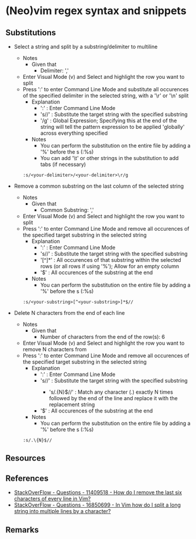 # (Neo)vim regex syntax and snippets

## Substitutions
- Select a string and split by a substring/delimiter to multiline
    - Notes
         - Given that
             + Delimiter: ','
    + Enter Visual Mode (v) and Select and highlight the row you want to split
    - Press ':' to enter Command Line Mode and substitute all occurences of the specified delimiter in the selected string, with a '\r' or '\n' split
        - Explanation
            + ':' : Enter Command Line Mode
            + 's/<target-string>/<substitute-substring>' : Substitute the target string with the specified substring
            + '/g' : Global Expression; Specifying this at the end of the string will tell the pattern expression to be applied 'globally' across everything specified
        - Notes
            + You can perform the substitution on the entire file by adding a '%' before the s (:%s)
            + You can add '\t' or other strings in the substitution to add tabs (if necessary)
        ```
        :s/<your-delimiter>/<your-delimiter>\r/g
        ```

- Remove a common substring on the last column of the selected string
    - Notes
         - Given that
             + Common Substring: ','
    + Enter Visual Mode (v) and Select and highlight the row you want to split
    - Press ':' to enter Command Line Mode and remove all occurences of the specified target substring in the selected string
        - Explanation
            + ':' : Enter Command Line Mode
            + 's/<target-string>/<substitute-substring>' : Substitute the target string with the specified substring
            + '[^<your-substring>]*' : All occurences of that substring within the selected rows (or all rows if using '%'); Allow for an empty column
            + '$' : All occurences of the substring at the end
        - Notes
            + You can perform the substitution on the entire file by adding a '%' before the s (:%s)
        ```
        :s/<your-substring>[^<your-substring>]*$//
        ```

- Delete N characters from the end of each line
    - Notes
         - Given that
             + Number of characters from the end of the row(s): 6
    + Enter Visual Mode (v) and Select and highlight the row you want to remove N characters from
    - Press ':' to enter Command Line Mode and remove all occurences of the specified target substring in the selected string
        - Explanation
            + ':' : Enter Command Line Mode
            - 's/<target-string>/<substitute-substring>' : Substitute the target string with the specified substring
                + 's/.\{N}$//' : Match any character (.) exactly N times followed by the end of the line and replace it with the replacement string
            + '$' : All occurences of the substring at the end
        - Notes
            + You can perform the substitution on the entire file by adding a '%' before the s (:%s)
        ```
        :s/.\{N}$//
        ```

## Resources

## References
+ [StackOverFlow - Questions - 11409518 - How do I remove the last six characters of every line in Vim?](https://stackoverflow.com/questions/11409518/how-do-i-remove-the-last-six-characters-of-every-line-in-vim)
+ [StackOverFlow - Questions - 16850699 - In Vim how do I split a long string into multiple lines by a character?](https://stackoverflow.com/questions/16850699/in-vim-how-do-i-split-a-long-string-into-multiple-lines-by-a-character)

## Remarks


